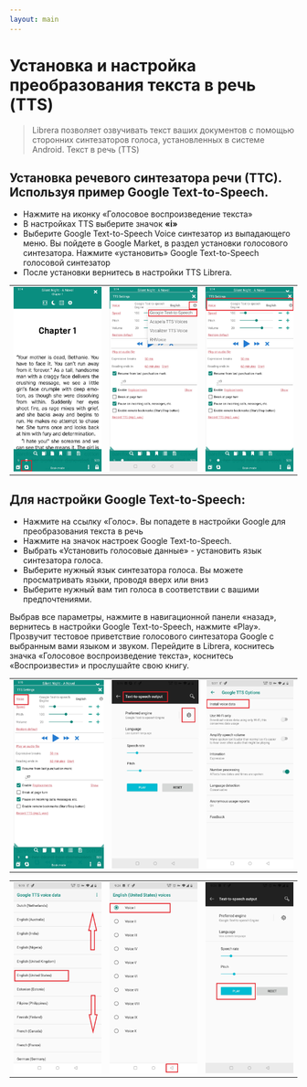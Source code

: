 ```yaml
---
layout: main
---
```


# Установка и настройка преобразования текста в речь (TTS)

> Librera позволяет озвучивать текст ваших документов с помощью сторонних синтезаторов голоса, установленных в системе Android. Текст в речь (TTS)

## Установка речевого синтезатора речи (ТТС). Используя пример Google Text-to-Speech.

* Нажмите на иконку «Голосовое воспроизведение текста»
* В настройках TTS выберите значок **«i»**
* Выберите Google Text-to-Speech Voice синтезатор из выпадающего меню. Вы пойдете в Google Market, в раздел установки голосового синтезатора. Нажмите «установить» Google Text-to-Speech голосовой синтезатор
* После установки вернитесь в настройки TTS Librera.

||||
|-|-|-|
|![](1.jpg)|![](3.jpg)|![](2.jpg)|

## Для настройки Google Text-to-Speech:

* Нажмите на ссылку «Голос». Вы попадете в настройки Google для преобразования текста в речь
* Нажмите на значок настроек Google Text-to-Speech.
* Выбрать «Установить голосовые данные» - установить язык синтезатора голоса.
* Выберите нужный язык синтезатора голоса. Вы можете просматривать языки, проводя вверх или вниз
* Выберите нужный вам тип голоса в соответствии с вашими предпочтениями.

Выбрав все параметры, нажмите в навигационной панели «назад», вернитесь в настройки Google Text-to-Speech, нажмите «Play». Прозвучит тестовое приветствие голосового синтезатора Google с выбранным вами языком и звуком. Перейдите в Librera, коснитесь значка «Голосовое воспроизведение текста», коснитесь «Воспроизвести» и прослушайте свою книгу.

||||
|-|-|-|
|![](4.jpg)|![](5.jpg)|![](6.jpg)|

||||
|-|-|-|
|![](7.jpg)|![](8.jpg)|![](9.jpg)|
